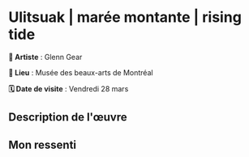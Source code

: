 #  Ulitsuak | marée montante | rising tide
**🎨 Artiste** : Glenn Gear  

**📍 Lieu** : Musée des beaux-arts de Montréal

**🗓️ Date de visite** : Vendredi 28 mars

##  Description de l'œuvre

##  Mon ressenti
